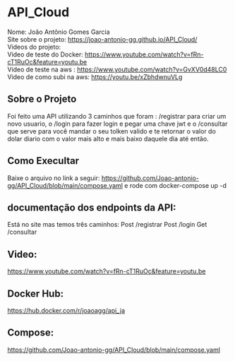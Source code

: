 # API_Cloud

Nome: João Antônio Gomes Garcia  
Site sobre o projeto: https://joao-antonio-gg.github.io/API_Cloud/  
Videos do projeto:  
Video de teste do Docker: https://www.youtube.com/watch?v=fRn-cT1RuOc&feature=youtu.be    
Video de teste na aws : https://www.youtube.com/watch?v=GvXV0d48LC0   
Video de como subi na aws: https://youtu.be/xZbhdwnuVLg  
## Sobre o Projeto
Foi feito uma API utilizando 3 caminhos que foram : /registrar para criar um novo usuario, o /login para fazer login e pegar uma chave jwt e o /consultar que serve para você mandar o seu tolken valido e te retornar o valor do dolar diario com o valor mais alto e mais baixo daquele dia até então.

## Como Execultar
Baixe o arquivo no link a seguir:
https://github.com/Joao-antonio-gg/API_Cloud/blob/main/compose.yaml
e rode com 
docker-compose up -d

## documentação dos endpoints da API:
Está no site mas temos três caminhos:
Post /registrar
Post /login
Get /consultar

## Video:
https://www.youtube.com/watch?v=fRn-cT1RuOc&feature=youtu.be

## Docker Hub:
https://hub.docker.com/r/joaoagg/api_ja

## Compose:
https://github.com/Joao-antonio-gg/API_Cloud/blob/main/compose.yaml
